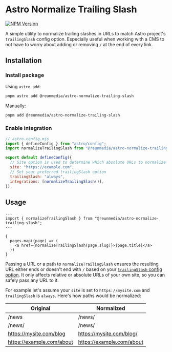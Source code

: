 # Astro Normalize Trailing Slash

[![NPM Version](https://img.shields.io/npm/v/%40reunmedia%2Fastro-normalize-trailing-slash)](https://www.npmjs.com/package/@reunmedia/astro-normalize-trailing-slash)


A simple utility to normalize trailing slashes in URLs to match Astro project's
`trailingSlash` config option. Especially useful when working with a CMS to not
have to worry about adding or removing `/` at the end of every link.

## Installation

### Install package

Using `astro add`:

```sh
pnpm astro add @reunmedia/astro-normalize-trailing-slash
```

Manually:

```sh
pnpm add @reunmedia/astro-normalize-trailing-slash
```

### Enable integration

```mjs
// astro.config.mjs
import { defineConfig } from "astro/config";
import normalizeTrailingSlash from "@reunmedia/astro-normalize-trailing-slash";

export default defineConfig({
  // Site option is used to determine which absolute URLs to normalize
  site: "https://example.com",
  // Set your preferred trailingSlash option
  trailingSlash: "always",
  integrations: [normalizeTrailingSlash()],
});
```

## Usage

```astro
---
import { normalizeTrailingSlash } from "@reunmedia/astro-normalize-trailing-slash";
---

{
  pages.map((page) => (
    <a href={normalizeTrailingSlash(page.slug)}>{page.title}</a>
  ))
}
```

Passing a URL or a path to `normalizeTrailingSlash` ensures the resulting URL
either ends or doesn't end with `/` based on your [`trailingSlash` config
option](https://docs.astro.build/en/reference/configuration-reference/#trailingslash).
It only affects relative or absolute URLs of your own site, so you can safely
pass any URL to it.

For example let's assume your `site` is set to `https://mysite.com` and
`trailingSlash` is `always`. Here's how paths would be normalized:

| Original                  | Normalized                |
| ------------------------- | ------------------------- |
| /news                     | /news/                    |
| /news/                    | /news/                    |
| https://mysite.com/blog   | https://mysite.com/blog/  |
| https://example.com/about | https://example.com/about |
